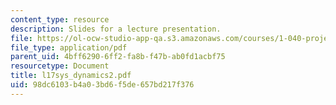 ```yaml
---
content_type: resource
description: Slides for a lecture presentation.
file: https://ol-ocw-studio-app-qa.s3.amazonaws.com/courses/1-040-project-management-spring-2004/98dc6103b4a03bd6f5de657bd217f376_l17sys_dynamics2.pdf
file_type: application/pdf
parent_uid: 4bff6290-6ff2-fa8b-f47b-ab0fd1acbf75
resourcetype: Document
title: l17sys_dynamics2.pdf
uid: 98dc6103-b4a0-3bd6-f5de-657bd217f376
---
```

